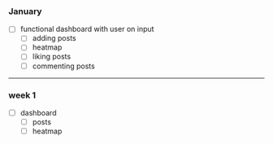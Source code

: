 ### January
- [ ] functional dashboard with user on input
  - [ ]  adding posts
  - [ ]  heatmap
  - [ ]  liking posts
  - [ ]  commenting posts
---
### week 1
- [ ] dashboard
  - [ ] posts
  - [ ] heatmap